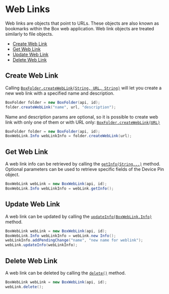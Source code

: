 Web Links
======

Web links are objects that point to URLs. These objects are also known as bookmarks within the Box web application. Web link objects are treated similarly to file objects.

* [Create Web Link](#create-web-link)
* [Get Web Link](#get-web-link)
* [Update Web Link](#update-web-link)
* [Delete Web Link](#delete-web-link)

Create Web Link
--------------

Calling [`BoxFolder.createWebLink(String, URL, String)`][create-web-link] will let you create a new web link with a specified name and description.

```java
BoxFolder folder = new BoxFolder(api, id);
folder.createWebLink("name", url, "description");
```

Name and description params are optional, so it is possible to create web link with only one of them or with URL only: [`BoxFolder.createWebLink(URL)`][create-web-link2]

```java
BoxFolder folder = new BoxFolder(api, id);
BoxWebLink.Info webLinkInfo = folder.createWebLink(url);
```

[create-web-link]: http://opensource.box.com/box-java-sdk/javadoc/com/box/sdk/BoxFolder.html#createWebLink(java.lang.String,%20java.net.URL,%20java.lang.String)
[create-web-link2]: http://opensource.box.com/box-java-sdk/javadoc/com/box/sdk/BoxFolder.html#createWebLink(java.net.URL)

Get Web Link
--------------

A web link info can be retrieved by calling the [`getInfo(String...)`][get-web-link] method.
Optional parameters can be used to retrieve specific fields of the Device Pin object.

```java
BoxWebLink webLink = new BoxWebLink(api, id);
BoxWebLink.Info webLinkInfo = webLink.getInfo();
```

[get-web-link]: http://opensource.box.com/box-java-sdk/javadoc/com/box/sdk/BoxWebLink.html#getInfo(java.lang.String...)

Update Web Link
--------------

A web link can be updated by calling the [`updateInfo(BoxWebLink.Info)`][update-web-link] method.

```java
BoxWebLink webLink = new BoxWebLink(api, id);
BoxWebLink.Info webLinkInfo = webLink.new Info();
webLinkInfo.addPendingChange("name", "new name for weblink");
webLink.updateInfo(webLinkInfo);
```

[update-web-link]: http://opensource.box.com/box-java-sdk/javadoc/com/box/sdk/BoxWebLink.html#updateInfo(com.box.sdk.BoxWebLink.Info)

Delete Web Link
---------------------------

A web link can be deleted by calling the [`delete()`][delete] method.

```java
BoxWebLink webLink = new BoxWebLink(api, id);
webLink.delete();
```

[delete]: http://opensource.box.com/box-java-sdk/javadoc/com/box/sdk/BoxWebLink.html#delete()